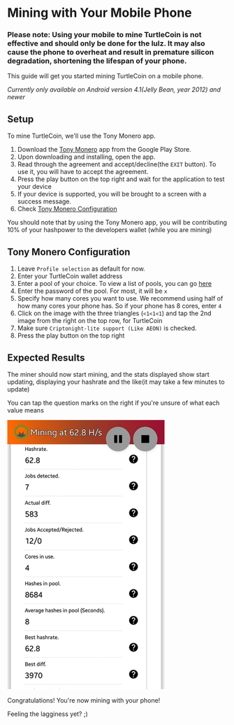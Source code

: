 # Mining with Your Mobile Phone

### Please note: Using your mobile to mine TurtleCoin is not effective and should only be done for the lulz. It may also cause the phone to overheat and result in premature silicon degradation, shortening the lifespan of your phone.

This guide will get you started mining TurtleCoin on a mobile phone.

*Currently only available on Android version 4.1(Jelly Bean, year 2012) and newer*

## Setup

To mine TurtleCoin, we'll use the Tony Monero app.

1. Download the [Tony Monero](https://play.google.com/store/apps/details?id=com.ethics.path.tonymonero) app from the Google Play Store.
2. Upon downloading and installing, open the app.
3. Read through the agreement and accept/decline(the `EXIT` button). To use it, you will have to accept the agreement.
4. Press the play button on the top right and wait for the application to test your device
5. If your device is supported, you will be brought to a screen with a success message.
6. Check [Tony Monero Configuration](#tony-xmr-config)

You should note that by using the Tony Monero app, you will be contributing 10% of your hashpower to the developers wallet (while you are mining)

## Tony Monero Configuration<a name="tony-xmr-config"></a>

1. Leave `Profile selection` as default for now.
2. Enter your TurtleCoin wallet address
3. Enter a pool of your choice. To view a list of pools, you can go [here](Pools)
4. Enter the password of the pool. For most, it will be `x`
5. Specify how many cores you want to use. We recommend using half of how many cores your phone has. So if your phone has 8 cores, enter `4`
6. Click on the image with the three triangles (`<1<1<1`) and tap the 2nd image from the right on the top row, for TurtleCoin
7. Make sure `Criptonight-lite support (Like AEON)` is checked.
8. Press the play button on the top right

## Expected Results

The miner should now start mining, and the stats displayed show start updating, displaying your hashrate and the like(it may take a few minutes to update)

You can tap the question marks on the right if you're unsure of what each value means

![phone-mining](guides/mining/images/rsz_phone-mine.png)



Congratulations! You're now mining with your phone!



Feeling the lagginess yet? ;)
